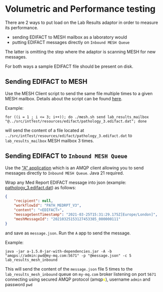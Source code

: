 # Volumetric and Performance testing

There are 2 ways to put load on the Lab Results adaptor in order to measure its performance.
* sending EDIFACT to MESH mailbox as a laboratory would
* putting EDIFACT messages directly on `Inbound MESH Queue`

The latter is omitting the step where the adaptor is scanning MESH for new messages.

For both ways a sample EDIFACT file should be present on disk.

## Sending EDIFACT to MESH

Use the MESH Client script to send the same file multiple times to a given MESH mailbox. Details about the script can be found [here](../mesh/README.md).

Example:

    for ((i = 1 ; i <= 3; i++)); do ./mesh.sh send lab_results_mailbox "@../src/intTest/resources/edifact/pathology_3.edifact.dat"; done

will send the content of a file located at `../src/intTest/resources/edifact/pathology_3.edifact.dat` to `lab_results_mailbox` MESH mailbox 3 times.

## Sending EDIFACT to `Inbound MESH Queue`

Use the ["A" application](https://github.com/fmtn/a) which is an AMQP client allowing you to send messages directly to `Inbound MESH Queue`. Java 21 required.

Wrap any Med Report EDIFACT message into json (example: [pathology_3.edifact.dat](`../src/intTest/resources/edifact/pathology_3.edifact.dat`)) as follows:
```json
{
    "recipient": null,
    "workflowId": "PATH_MEDRPT_V3",
    "content": "<EDIFACT>",
    "messageSentTimestamp": "2021-03-25T15:31:29.175Z[Europe/London]",
    "meshMessageId": "20210325153127453385_000000111"
}
```
and save as `message.json`. Run the `A` app to send the message.

Example:

    java -jar a-1.5.0-jar-with-dependencies.jar -A -b "amqps://admin:pwd@my-mq.com:5671" -p "@message.json" -c 5 lab_results_mesh_inbound

This will send the content of the `message.json` file 5 times to the `lab_results_mesh_inbound` queue on `my-mq.com` broker listening on port `5671` connecting using secured AMQP protocol (amqp<span style="color:yellow">**s**</span>), username `admin` and password `pwd`
